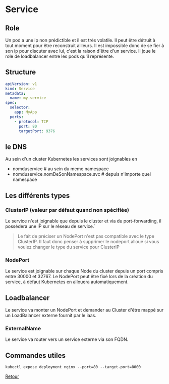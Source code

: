 # Service
## Role
Un pod a une ip non prédictible et il est très volatile.
Il peut être détruit à tout moment pour être reconstruit ailleurs.
Il est impossible donc de se fier à son ip pour discuter avec lui, c'est la raison d'être d'un service.
Il joue le role de loadbalancer entre les pods qu'il représente.
## Structure
```yaml
apiVersion: v1
kind: Service
metadata:
  name: my-service
spec:
  selector:
    app: MyApp
  ports:
    - protocol: TCP
      port: 80
      targetPort: 9376
```
## le DNS
Au sein d'un cluster Kubernetes les services sont joignables en
- nomduservice # au sein du meme namespace
- nomduservice.nomDeSonNamespace.svc # depuis n'importe quel namespace 

## Les différents types 
### ClusterIP (valeur par défaut quand non spécifiée)
Le service n'est joignable que depuis le cluster et via du port-forwarding, il possédera une IP sur le réseau de service.` 
>Le fait de préciser un NodePort n'est pas compatible avec le type ClusterIP. Il faut donc penser à supprimer le nodeport alloué si vous voulez changer le type du service pour ClusterIP
### NodePort
Le service est joignable sur chaque Node du cluster depuis un port compris entre 30000 et 32767.
Le NodePort peut être fixé lors de la création du service, à défaut Kubernetes en allouera automatiquement.
## Loadbalancer
Le service va monter un NodePort et demander au Cluster d'être mappé sur un LoadBalancer externe fournit par le iaas.
### ExternalName
Le service va router vers un service externe via son FQDN.
## Commandes utiles
```
kubectl expose deployment nginx --port=80 --target-port=8000
```

[Retour](https://obeyler.github.io/Formation-K8S/)
